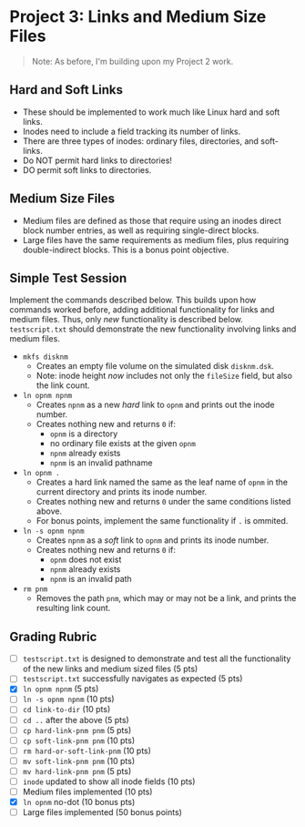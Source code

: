 # Project 3: Links and Medium Size Files
> Note: As before, I'm building upon my Project 2 work.

## Hard and Soft Links
- These should be implemented to work much like Linux hard and soft links.
- Inodes need to include a field tracking its number of links.
- There are three types of inodes: ordinary files, directories, and soft-links.
- Do NOT permit hard links to directories!
- DO permit soft links to directories.
## Medium Size Files
- Medium files are defined as those that require using an inodes direct block number entries, as well as requiring single-direct blocks.
- Large files have the same requirements as medium files, plus requiring double-indirect blocks.  This is a bonus point objective.
## Simple Test Session
Implement the commands described below.  This builds upon how commands worked before, adding additional functionality for links and medium files.  Thus, only *new* functionality is described below.  `testscript.txt` should demonstrate the new functionality involving links and medium files.
- `mkfs disknm`
    - Creates an empty file volume on the simulated disk `disknm.dsk`.
    - Note: inode height *now* includes not only the `fileSize` field, but also the link count.
- `ln opnm npnm`
    - Creates `npnm` as a new *hard* link to `opnm` and prints out the inode number.
    - Creates nothing new and returns `0` if:
        - `opnm` is a directory
        - no ordinary file exists at the given `opnm`
        - `npnm` already exists
        - `npnm` is an invalid pathname
- `ln opnm .`
    - Creates a hard link named the same as the leaf name of `opnm` in the current directory and prints its inode number.
    - Creates nothing new and returns `0` under the same conditions listed above.
    - For bonus points, implement the same functionality if `.` is ommited.
- `ln -s opnm npnm`
    - Creates `npnm` as a *soft* link to `opnm` and prints its inode number.
    - Creates nothing new and returns `0` if:
        - `opnm` does not exist
        - `npnm` already exists
        - `npnm` is an invalid path
- `rm pnm`
    - Removes the path `pnm`, which may or may not be a link, and prints the resulting link count.

## Grading Rubric
- [ ] `testscript.txt` is designed to demonstrate and test all the functionality of the new links and medium sized files (5 pts)
- [ ] `testscript.txt` successfully navigates as expected (5 pts)
- [x] `ln opnm npnm` (5 pts)
- [ ] `ln -s opnm npnm` (10 pts)
- [ ] `cd link-to-dir` (10 pts)
- [ ] `cd ..` after the above (5 pts)
- [ ] `cp hard-link-pnm pnm` (5 pts)
- [ ] `cp soft-link-pnm pnm` (10 pts)
- [ ] `rm hard-or-soft-link-pnm` (10 pts)
- [ ] `mv soft-link-pnm pnm` (10 pts)
- [ ] `mv hard-link-pnm pnm` (5 pts)
- [ ] `inode` updated to show all inode fields (10 pts)
- [ ] Medium files implemented (10 pts)
- [x] `ln opnm` no-dot (10 bonus pts)
- [ ] Large files implemented (50 bonus points)